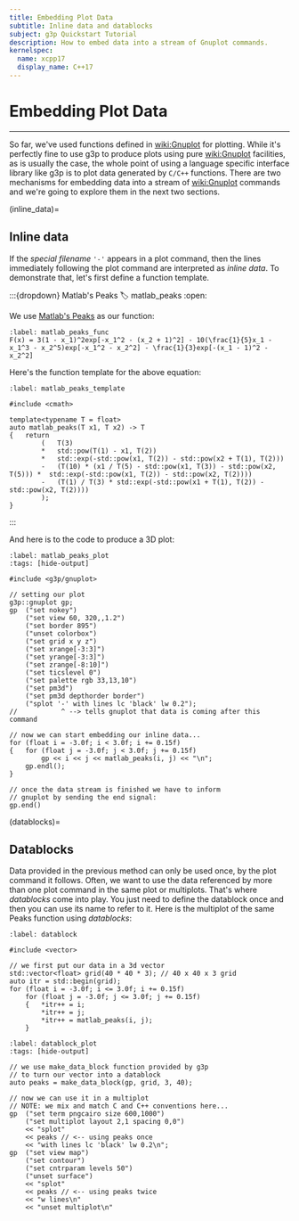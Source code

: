 ```yaml
---
title: Embedding Plot Data
subtitle: Inline data and datablocks
subject: g3p Quickstart Tutorial
description: How to embed data into a stream of Gnuplot commands.
kernelspec:
  name: xcpp17
  display_name: C++17
---
```


# Embedding Plot Data

---

So far, we've used functions defined in <wiki:Gnuplot> for plotting. While it's perfectly fine to use g3p to produce plots using pure <wiki:Gnuplot> facilities, as is usually the case, the whole point of using a language specific interface library like g3p is to plot data generated by `C/C++` functions. There are two mechanisms for embedding data into a stream of <wiki:Gnuplot> commands and we're going to explore them in the next two sections.

(inline_data)=
## Inline data

If the *special filename* `'-'` appears in a plot command, then the lines immediately following the plot command are interpreted as *inline data*. To demonstrate that, let's first define a function template.

:::{dropdown} Matlab's Peaks
:label: matlab_peaks
:open:

We use [Matlab's Peaks](https://www.mathworks.com/help/matlab/ref/peaks.html) as our function:

```{math}
:label: matlab_peaks_func
F(x) = 3(1 - x_1)^2exp[-x_1^2 - (x_2 + 1)^2] - 10(\frac{1}{5}x_1 - x_1^3 - x_2^5)exp[-x_1^2 - x_2^2] - \frac{1}{3}exp[-(x_1 - 1)^2 - x_2^2]
```

Here's the function template for the above equation:

```{code-cell} cpp
:label: matlab_peaks_template

#include <cmath>

template<typename T = float>
auto matlab_peaks(T x1, T x2) -> T
{   return
        (   T(3)
        *   std::pow(T(1) - x1, T(2))
        *   std::exp(-std::pow(x1, T(2)) - std::pow(x2 + T(1), T(2)))
        -   (T(10) * (x1 / T(5) - std::pow(x1, T(3)) - std::pow(x2, T(5))) *  std::exp(-std::pow(x1, T(2)) - std::pow(x2, T(2))))
        -   (T(1) / T(3) * std::exp(-std::pow(x1 + T(1), T(2)) - std::pow(x2, T(2))))
        );
}
```

:::

And here is to the code to produce a 3D plot:

```{code-cell}  cpp
:label: matlab_peaks_plot
:tags: [hide-output]

#include <g3p/gnuplot>

// setting our plot
g3p::gnuplot gp;
gp  ("set nokey")
    ("set view 60, 320,,1.2")
    ("set border 895")
    ("unset colorbox")
    ("set grid x y z")
    ("set xrange[-3:3]")
    ("set yrange[-3:3]")
    ("set zrange[-8:10]")
    ("set ticslevel 0")
    ("set palette rgb 33,13,10")
    ("set pm3d")
    ("set pm3d depthorder border")
    ("splot '-' with lines lc 'black' lw 0.2");
//           ^ --> tells gnuplot that data is coming after this command

// now we can start embedding our inline data...
for (float i = -3.0f; i < 3.0f; i += 0.15f)
{   for (float j = -3.0f; j < 3.0f; j += 0.15f) 
        gp << i << j << matlab_peaks(i, j) << "\n";
    gp.endl();
}

// once the data stream is finished we have to inform
// gnuplot by sending the end signal:
gp.end()
```

(datablocks)=
## Datablocks

Data provided in the previous method can only be used once, by the plot command it follows. Often, we want to use the data referenced by more than one plot command in the same plot or multiplots. That's where *datablocks* come into play. You just need to define the datablock once and then you can use its name to refer to it. Here is the multiplot of the same Peaks function using *datablocks*:

```{code-cell} cpp
:label: datablock

#include <vector>

// we first put our data in a 3d vector
std::vector<float> grid(40 * 40 * 3); // 40 x 40 x 3 grid
auto itr = std::begin(grid);
for (float i = -3.0f; i <= 3.0f; i += 0.15f)
    for (float j = -3.0f; j <= 3.0f; j += 0.15f)
    {   *itr++ = i;
        *itr++ = j;
        *itr++ = matlab_peaks(i, j);
    }
```

```{code-cell} cpp
:label: datablock_plot
:tags: [hide-output]

// we use make_data_block function provided by g3p
// to turn our vector into a datablock
auto peaks = make_data_block(gp, grid, 3, 40);

// now we can use it in a multiplot
// NOTE: we mix and match C and C++ conventions here...
gp  ("set term pngcairo size 600,1000")
    ("set multiplot layout 2,1 spacing 0,0")
    << "splot"
    << peaks // <-- using peaks once
    << "with lines lc 'black' lw 0.2\n";
gp  ("set view map")
    ("set contour")
    ("set cntrparam levels 50")
    ("unset surface")
    << "splot"
    << peaks // <-- using peaks twice
    << "w lines\n"
    << "unset multiplot\n"
```
